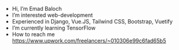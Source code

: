 - Hi, I’m Emad Baloch
- I’m interested web-development
- Experienced in Django, Vue.JS, Tailwind CSS, Bootstrap, Vuetify
- I’m currently learning TensorFlow
- How to reach me https://www.upwork.com/freelancers/~010306e99c6fad65b5

<!---
ebhlz88/ebhlz88 is a ✨ special ✨ repository because its `README.md` (this file) appears on your GitHub profile.
You can click the Preview link to take a look at your changes.
--->

